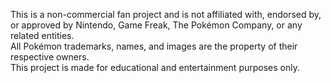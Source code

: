 This is a non-commercial fan project and is not affiliated with, endorsed by, or approved by Nintendo, Game Freak, The Pokémon Company, or any related entities.  
All Pokémon trademarks, names, and images are the property of their respective owners.  
This project is made for educational and entertainment purposes only.
